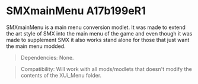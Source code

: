 # SMXmainMenu A17b199eR1

SMXmainMenu is a main menu conversion modlet. It was made to extend the art style of SMX into the main menu of the game and even though it was made to supplement SMX it also works stand alone for those that just want the main menu modded.

> Dependencies: None.

> Compatibility: Will work with all mods/modlets that doesn't modify the contents of the XUi_Menu folder.
